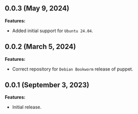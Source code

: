 ## 0.0.3 (May 9, 2024)

**Features:**

- Added initial support for `Ubuntu 24.04`.

## 0.0.2 (March 5, 2024)

**Features:**

- Correct repository for `Debian Bookworm` release of puppet.

## 0.0.1 (September 3, 2023)

**Features:**

- Initial release.
